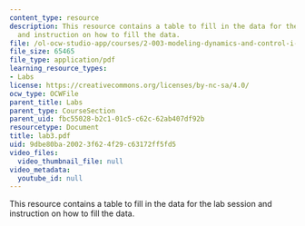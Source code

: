 ```yaml
---
content_type: resource
description: This resource contains a table to fill in the data for the lab session
  and instruction on how to fill the data.
file: /ol-ocw-studio-app/courses/2-003-modeling-dynamics-and-control-i-spring-2005/9dbe80ba20023f624f29c63172ff5fd5_lab3.pdf
file_size: 65465
file_type: application/pdf
learning_resource_types:
- Labs
license: https://creativecommons.org/licenses/by-nc-sa/4.0/
ocw_type: OCWFile
parent_title: Labs
parent_type: CourseSection
parent_uid: fbc55028-b2c1-01c5-c62c-62ab407df92b
resourcetype: Document
title: lab3.pdf
uid: 9dbe80ba-2002-3f62-4f29-c63172ff5fd5
video_files:
  video_thumbnail_file: null
video_metadata:
  youtube_id: null
---
```

This resource contains a table to fill in the data for the lab session and instruction on how to fill the data.